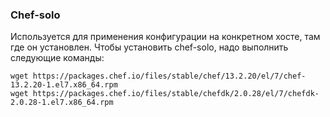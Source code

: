 ### Chef-solo
Используется для применения конфигурации на конкретном хосте, там где он установлен.
Чтобы установить chef-solo, надо выполнить следующие команды:
```
wget https://packages.chef.io/files/stable/chef/13.2.20/el/7/chef-13.2.20-1.el7.x86_64.rpm
wget https://packages.chef.io/files/stable/chefdk/2.0.28/el/7/chefdk-2.0.28-1.el7.x86_64.rpm
```
